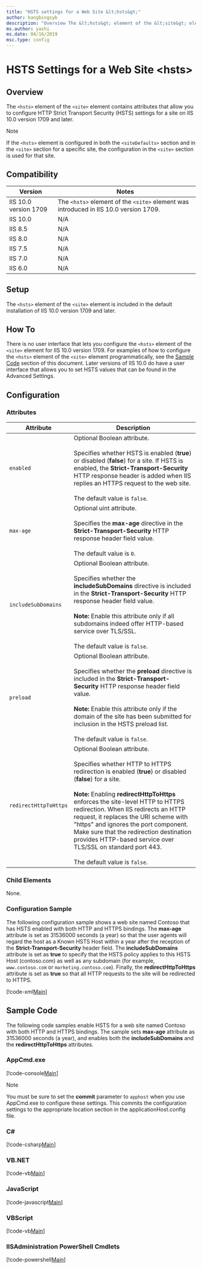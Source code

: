 ```yaml
---
title: "HSTS settings for a Web Site &lt;hsts&gt;"
author: bangbingsyb
description: "Overview The &lt;hsts&gt; element of the &lt;site&gt; element configures HSTS settings for a website"
ms.author: yashi
ms.date: 04/16/2019
msc.type: config
---
```

# HSTS Settings for a Web Site \<hsts>

## Overview

The `<hsts>` element of the `<site>` element contains attributes that allow you to configure HTTP Strict Transport Security (HSTS) settings for a site on IIS 10.0 version 1709 and later.

> [!NOTE]
> If the `<hsts>` element is configured in both the `<siteDefaults>` section and in the `<site>` section for a specific site, the configuration in the `<site>` section is used for that site.

## Compatibility

| Version | Notes |
| --- | --- |
| IIS 10.0 version 1709 | The `<hsts>` element of the `<site>` element was introduced in IIS 10.0 version 1709. |
| IIS 10.0 | N/A |
| IIS 8.5 | N/A |
| IIS 8.0 | N/A |
| IIS 7.5 | N/A |
| IIS 7.0 | N/A |
| IIS 6.0 | N/A |

## Setup

The `<hsts>` element of the `<site>` element is included in the default installation of IIS 10.0 version 1709 and later.

## How To

There is no user interface that lets you configure the `<hsts>` element of the `<site>` element for IIS 10.0 version 1709. For examples of how to configure the `<hsts>` element of the `<site>` element programmatically, see the [Sample Code](#006) section of this document. Later versions of IIS 10.0 do have a user interface that allows you to set HSTS values that can be found in the Advanced Settings.

## Configuration

### Attributes

| Attribute | Description |
| --- | --- |
| `enabled` | Optional Boolean attribute. <br><br> Specifies whether HSTS is enabled (**true**) or disabled (**false**) for a site. If HSTS is enabled, the **Strict-Transport-Security** HTTP response header is added when IIS replies an HTTPS request to the web site. <br><br> The default value is `false`. |
| `max-age` | Optional uint attribute. <br><br> Specifies the **max-age** directive in the **Strict-Transport-Security** HTTP response header field value. <br><br>The default value is `0`. |
| `includeSubDomains` | Optional Boolean attribute. <br><br> Specifies whether the **includeSubDomains** directive is included in the **Strict-Transport-Security** HTTP response header field value. <br><br> **Note:** Enable this attribute only if all subdomains indeed offer HTTP-based service over TLS/SSL. <br><br> The default value is `false`. |
| `preload` | Optional Boolean attribute. <br><br> Specifies whether the **preload** directive is included in the **Strict-Transport-Security** HTTP response header field value. <br><br> **Note:** Enable this attribute only if the domain of the site has been submitted for inclusion in the HSTS preload list. <br><br>The default value is `false`. |
| `redirectHttpToHttps` | Optional Boolean attribute.<br><br> Specifies whether HTTP to HTTPS redirection is enabled (**true**) or disabled (**false**) for a site. <br><br> **Note:** Enabling **redirectHttpToHttps** enforces the site-level HTTP to HTTPS redirection. When IIS redirects an HTTP request, it replaces the URI scheme with "https" and ignores the port component. Make sure that the redirection destination provides HTTP-based service over TLS/SSL on standard port 443.  <br><br> The default value is `false`. |

### Child Elements

None.

### Configuration Sample

The following configuration sample shows a web site named Contoso that has HSTS enabled with both HTTP and HTTPS bindings. The **max-age** attribute is set as 31536000 seconds (a year) so that the user agents will regard the host as a Known HSTS Host within a year after the reception of the **Strict-Transport-Security** header field. The **includeSubDomains** attribute is set as **true** to specify that the HSTS policy applies to this HSTS Host (contoso.com) as well as any subdomain (for example, `www.contoso.com` or `marketing.contoso.com`). Finally, the **redirectHttpToHttps** attribute is set as **true** so that all HTTP requests to the site will be redirected to HTTPS.

[!code-xml[Main](hsts/samples/sample1.xml)]

<a id="006"></a>
## Sample Code

The following code samples enable HSTS for a web site named Contoso with both HTTP and HTTPS bindings. The sample sets **max-age** attribute as 31536000 seconds (a year), and enables both the **includeSubDomains** and the **redirectHttpToHttps** attributes.

### AppCmd.exe

[!code-console[Main](hsts/samples/sample2.cmd)]

> [!NOTE]
> You must be sure to set the **commit** parameter to `apphost` when you use AppCmd.exe to configure these settings. This commits the configuration settings to the appropriate location section in the applicationHost.config file.

### C\#

[!code-csharp[Main](hsts/samples/sample3.cs)]

### VB.NET

[!code-vb[Main](hsts/samples/sample4.vb)]

### JavaScript

[!code-javascript[Main](hsts/samples/sample5.js)]

### VBScript

[!code-vb[Main](hsts/samples/sample6.vb)]

### IISAdministration PowerShell Cmdlets

[!code-powershell[Main](hsts/samples/sample7.ps1)]
